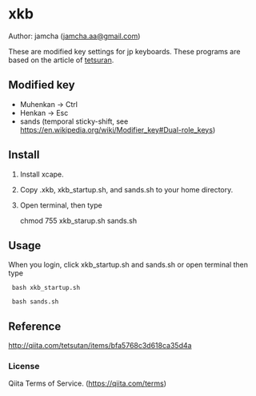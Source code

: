 # xkb
Author: jamcha (jamcha.aa@gmail.com)

These are modified key settings for jp keyboards. These programs are based on the article of [tetsuran](http://qiita.com/tetsutan/items/bfa5768c3d618ca35d4a).

## Modified key

- Muhenkan -> Ctrl
- Henkan -> Esc
- sands (temporal sticky-shift, see https://en.wikipedia.org/wiki/Modifier_key#Dual-role_keys)

## Install

1. Install xcape.
2. Copy .xkb, xkb_startup.sh, and sands.sh to your home directory.
3. Open terminal, then type

   chmod 755 xkb_starup.sh sands.sh

## Usage

When you login, click xkb_startup.sh and sands.sh or open terminal then type

     bash xkb_startup.sh

     bash sands.sh

## Reference
http://qiita.com/tetsutan/items/bfa5768c3d618ca35d4a

### License
Qiita Terms of Service. (https://qiita.com/terms)
